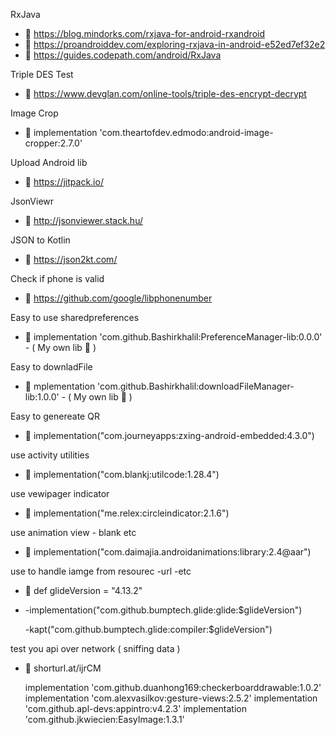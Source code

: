 
RxJava
-  🌱  https://blog.mindorks.com/rxjava-for-android-rxandroid
-  🌱 https://proandroiddev.com/exploring-rxjava-in-android-e52ed7ef32e2
-  🌱 https://guides.codepath.com/android/RxJava

Triple DES Test
-  🌱 https://www.devglan.com/online-tools/triple-des-encrypt-decrypt

Image Crop 
-  🌱 implementation 'com.theartofdev.edmodo:android-image-cropper:2.7.0'

Upload Android lib
-  🌱 https://jitpack.io/

JsonViewr
-  🌱 http://jsonviewer.stack.hu/

JSON to Kotlin
-  🌱 https://json2kt.com/

Check if phone is valid
-  🌱 https://github.com/google/libphonenumber   

Easy to use sharedpreferences 
-  🌱 implementation 'com.github.Bashirkhalil:PreferenceManager-lib:0.0.0'  -  ( My own lib :green_heart: )   

Easy to downladFile
-  🌱 mplementation 'com.github.Bashirkhalil:downloadFileManager-lib:1.0.0' -  ( My own lib :green_heart: )
 
Easy to genereate QR
-  🌱  implementation("com.journeyapps:zxing-android-embedded:4.3.0")

use activity utilities 
-  🌱  implementation("com.blankj:utilcode:1.28.4") 
 
 use vewipager indicator 
-  🌱  implementation("me.relex:circleindicator:2.1.6")   

 use animation view - blank etc 
-  🌱  implementation("com.daimajia.androidanimations:library:2.4@aar")  

  use to handle iamge from resourec -url -etc     
-  🌱   def glideVersion = "4.13.2"
-  
    -implementation("com.github.bumptech.glide:glide:$glideVersion")
    
    -kapt("com.github.bumptech.glide:compiler:$glideVersion")


 test you api over network ( sniffing data )
-  🌱  shorturl.at/ijrCM 









    implementation 'com.github.duanhong169:checkerboarddrawable:1.0.2'
    implementation 'com.alexvasilkov:gesture-views:2.5.2'
    implementation 'com.github.apl-devs:appintro:v4.2.3'
    implementation 'com.github.jkwiecien:EasyImage:1.3.1'
